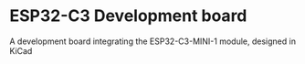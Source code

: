 # ESP32-C3 Development board
A development board integrating the ESP32-C3-MINI-1 module, designed in KiCad
